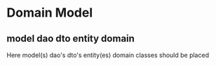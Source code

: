 # Domain Model
## model dao dto entity domain
Here model(s) dao's dto's entity(es) domain classes should be placed
